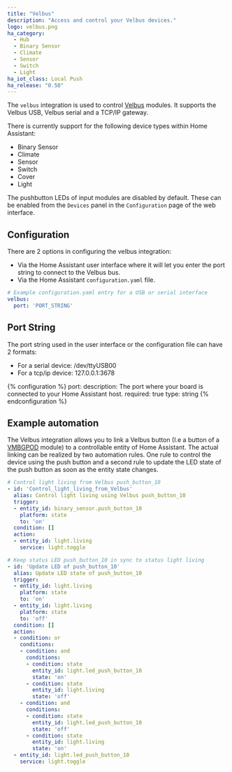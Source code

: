 ```yaml
---
title: "Velbus"
description: "Access and control your Velbus devices."
logo: velbus.png
ha_category:
  - Hub
  - Binary Sensor
  - Climate
  - Sensor
  - Switch
  - Light
ha_iot_class: Local Push
ha_release: "0.50"
---
```


The `velbus` integration is used to control [Velbus](https://www.velbus.eu/?lang=en) modules. It supports the Velbus USB, Velbus serial and a TCP/IP gateway.

There is currently support for the following device types within Home Assistant:

- Binary Sensor
- Climate
- Sensor
- Switch
- Cover
- Light

The pushbutton LEDs of input modules are disabled by default. These can be enabled from the `Devices` panel in the `Configuration` page of the web interface.

## Configuration

There are 2 options in configuring the velbus integration:

- Via the Home Assistant user interface where it will let you enter the port string to connect to the Velbus bus.
- Via the Home Assistant `configuration.yaml` file.

```yaml
# Example configuration.yaml entry for a USB or serial interface
velbus:
  port: 'PORT_STRING'
```

## Port String

The port string used in the user interface or the configuration file can have 2 formats:

- For a serial device: /dev/ttyUSB00
- For a tcp/ip device: 127.0.0.1:3678

{% configuration %}
port:
  description: The port where your board is connected to your Home Assistant host.
  required: true
  type: string
{% endconfiguration %}

## Example automation

The Velbus integration allows you to link a Velbus button (I.e a button of a [VMBGPOD](https://www.velbus.eu/products/view/?id=416302&lang=en) module) to a controllable entity of Home Assistant.
The actual linking can be realized by two automation rules. One rule to control the device using the push button and a second rule to update the LED state of the push button as soon as the entity state changes.

```yaml
# Control light living from Velbus push_button_10
- id: 'Control_light_living_from_Velbus'
  alias: Control light living using Velbus push_button_10
  trigger:
  - entity_id: binary_sensor.push_button_10
    platform: state
    to: 'on'
  condition: []
  action:
  - entity_id: light.living
    service: light.toggle

# Keep status LED push_button_10 in sync to status light living
- id: 'Update LED of push_button_10'
  alias: Update LED state of push_button_10
  trigger:
  - entity_id: light.living
    platform: state
    to: 'on'
  - entity_id: light.living
    platform: state
    to: 'off'
  condition: []
  action:
  - condition: or
    conditions:
    - condition: and
      conditions:
      - condition: state
        entity_id: light.led_push_button_10
        state: 'on'
      - condition: state
        entity_id: light.living
        state: 'off'
    - condition: and
      conditions:
      - condition: state
        entity_id: light.led_push_button_10
        state: 'off'
      - condition: state
        entity_id: light.living
        state: 'on'
  - entity_id: light.led_push_button_10
    service: light.toggle
```


